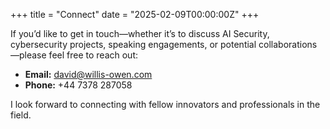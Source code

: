+++
title = "Connect"
date = "2025-02-09T00:00:00Z"
+++

If you’d like to get in touch—whether it’s to discuss AI Security, cybersecurity projects, speaking engagements, or potential collaborations—please feel free to reach out:

- **Email:** [david@willis-owen.com](mailto:david@willis-owen.com)
- **Phone:** +44 7378 287058

I look forward to connecting with fellow innovators and professionals in the field.
